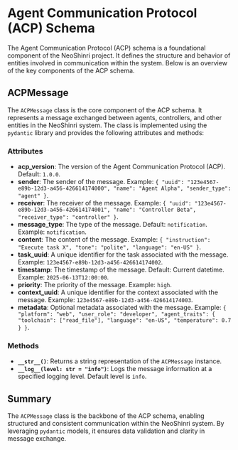 # Agent Communication Protocol (ACP) Schema

The Agent Communication Protocol (ACP) schema is a foundational component of the NeoShinri project. It defines the structure and behavior of entities involved in communication within the system. Below is an overview of the key components of the ACP schema.

## ACPMessage

The `ACPMessage` class is the core component of the ACP schema. It represents a message exchanged between agents, controllers, and other entities in the NeoShinri system. The class is implemented using the `pydantic` library and provides the following attributes and methods:

### Attributes

- **acp_version**: The version of the Agent Communication Protocol (ACP). Default: `1.0.0`.
- **sender**: The sender of the message. Example: `{ "uuid": "123e4567-e89b-12d3-a456-426614174000", "name": "Agent Alpha", "sender_type": "agent" }`.
- **receiver**: The receiver of the message. Example: `{ "uuid": "123e4567-e89b-12d3-a456-426614174001", "name": "Controller Beta", "receiver_type": "controller" }`.
- **message_type**: The type of the message. Default: `notification`. Example: `notification`.
- **content**: The content of the message. Example: `{ "instruction": "Execute task X", "tone": "polite", "language": "en-US" }`.
- **task_uuid**: A unique identifier for the task associated with the message. Example: `123e4567-e89b-12d3-a456-426614174002`.
- **timestamp**: The timestamp of the message. Default: Current datetime. Example: `2025-06-13T12:00:00`.
- **priority**: The priority of the message. Example: `high`.
- **context_uuid**: A unique identifier for the context associated with the message. Example: `123e4567-e89b-12d3-a456-426614174003`.
- **metadata**: Optional metadata associated with the message. Example: `{ "platform": "web", "user_role": "developer", "agent_traits": { "toolchain": ["read_file"], "language": "en-US", "temperature": 0.7 } }`.

### Methods

- **`__str__()`**: Returns a string representation of the `ACPMessage` instance.
- **`__log__(level: str = "info")`**: Logs the message information at a specified logging level. Default level is `info`.

## Summary

The `ACPMessage` class is the backbone of the ACP schema, enabling structured and consistent communication within the NeoShinri system. By leveraging `pydantic` models, it ensures data validation and clarity in message exchange.
